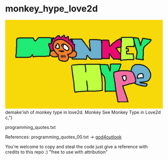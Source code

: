 # monkey_hype_love2d
![](sprites/gifs/monkeyhype_compressed_00.gif)
demake'ish of monkey type in love2d. Monkey See Monkey Type in Love2d c,")


programming_quotes.txt

References:
programming_quotes_00.txt -> [god4outlook](https://raw.githubusercontent.com/erossignon/qod4outlook/master/quotes.txt)

You're welcome to copy and steal the code just give a reference with credits to this repo :)  "free to use with attribution"
